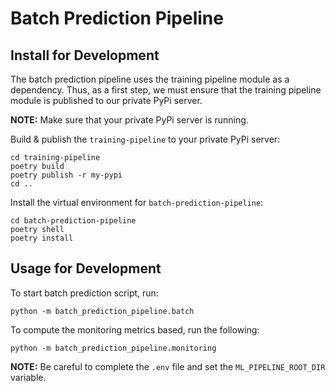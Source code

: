 # Batch Prediction Pipeline

## Install for Development

The batch prediction pipeline uses the training pipeline module as a dependency. Thus, as a first step, we must ensure that the training pipeline module is published to our private PyPi server.

**NOTE:** Make sure that your private PyPi server is running.

Build & publish the `training-pipeline` to your private PyPi server:

```shell
cd training-pipeline
poetry build
poetry publish -r my-pypi
cd ..
```

Install the virtual environment for `batch-prediction-pipeline`:

```shell
cd batch-prediction-pipeline
poetry shell
poetry install
```

## Usage for Development

To start batch prediction script, run:

```shell
python -m batch_prediction_pipeline.batch
```

To compute the monitoring metrics based, run the following:

```shell
python -m batch_prediction_pipeline.monitoring
```

**NOTE:** Be careful to complete the `.env` file and set the `ML_PIPELINE_ROOT_DIR` variable.
